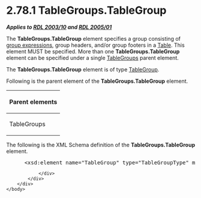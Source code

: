 <html dir="LTR" xmlns:mshelp="http://msdn.microsoft.com/mshelp" xmlns:ddue="http://ddue.schemas.microsoft.com/authoring/2003/5" xmlns:xlink="http://www.w3.org/1999/xlink" xmlns:tool="http://www.microsoft.com/tooltip">
    <head>
        <meta http-equiv="Content-Type" content="text/html; CHARSET=utf-8"></meta>
        <meta name="save" content="history"></meta>
        <title>2.78.1 TableGroups.TableGroup</title>
        <xml>
            <mshelp:toctitle title="2.78.1 TableGroups.TableGroup"></mshelp:toctitle>
            <mshelp:rltitle title="[MS-RDL]: TableGroups.TableGroup"></mshelp:rltitle>
            <mshelp:keyword index="A" term="905bab14-22fc-4fff-8c63-c010dcc53351"></mshelp:keyword>
            <mshelp:attr name="DCSext.ContentType" value="open specification"></mshelp:attr>
            <mshelp:attr name="AssetID" value="905bab14-22fc-4fff-8c63-c010dcc53351"></mshelp:attr>
            <mshelp:attr name="TopicType" value="kbRef"></mshelp:attr>
            <mshelp:attr name="DCSext.Title" value="[MS-RDL]: TableGroups.TableGroup" />
        </xml>
    </head>
    <body>
        <div id="header">
            <h1 class="heading">2.78.1 TableGroups.TableGroup</h1>
        </div>
        <div id="mainSection">
            <div id="mainBody">
                <div id="allHistory" class="saveHistory"></div>
                <div id="sectionSection0" class="section" name="collapseableSection">
                    

<p><b><i>Applies to </i></b><a href="a7e2ad00-07c8-4f6d-80ab-3ad55df7b233.md"><b><i>RDL 2003/10</i></b></a><b>
<i>and </i></b><a href="3ebe2912-4958-4832-b391-cad1f5e13338.md"><b><i>RDL 2005/01</i></b></a></p>

<p>The <b>TableGroups.TableGroup</b> element specifies a group
consisting of <a href="b2482b3f-74ab-4ca8-a9e5-c07955011743.md#gt_75bd4c80-aee7-4a88-bfb7-2228acc3ffe6">group
expressions</a>, group headers, and/or group footers in a <a href="660db744-699e-4ca3-a2d6-a5cab4bcf9b0.md">Table</a>. This element MUST
be specified. More than one <b>TableGroups.TableGroup</b> element can be
specified under a single <a href="23c207ee-ee5e-44ac-b1ff-05f733ad1397.md">TableGroups</a>
parent element.</p>

<p>The <b>TableGroups.TableGroup</b> element is of type <a href="a23c61be-758a-4247-a3ab-fd1159ff0520.md">TableGroup</a>.</p>

<p>Following is the parent element of the <b>TableGroups.TableGroup</b>
element.</p>

<table>
 <thead>
  <tr>
   <th>
   <p>Parent elements</p>
   </th>
  </tr>
 </thead>
 <tr>
  <td>
  <p>TableGroups </p>
  </td>
 </tr>
</table>

<p>The following is the XML Schema definition of the <b>TableGroups.TableGroup</b>
element.</p>

<dl>
<dd>
<div><pre> &lt;xsd:element name=&quot;TableGroup&quot; type=&quot;TableGroupType&quot; maxOccurs=&quot;unbounded&quot; /&gt;
</pre></div>
</dd></dl>


                </div>
            </div>
        </div>
    </body>
</html>